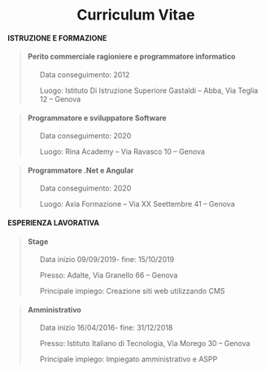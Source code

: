 <h1 align="center">Curriculum Vitae</h1>



#### ISTRUZIONE E FORMAZIONE

> #### **Perito commerciale ragioniere e programmatore informatico**
> <ul>Data conseguimento: 2012</ul>
> <ul>Luogo: Istituto Di Istruzione Superiore Gastaldi – Abba, Via Teglia 12 – Genova</ul>


> #### **Programmatore e sviluppatore Software**
> <ul>Data conseguimento: 2020</ul>
> <ul>Luogo: Rina Academy – Via Ravasco 10 – Genova</ul>


> #### **Programmatore .Net e Angular**
> <ul>Data conseguimento: 2020</ul>
> <ul>Luogo: Axia Formazione – Via XX Seettembre 41 – Genova</ul>


#### ESPERIENZA LAVORATIVA

> #### **Stage**
> <ul>Data inizio 09/09/2019- fine: 15/10/2019</ul>
> <ul>Presso: Adalte, Via Granello 66 – Genova</ul>
> <ul>Principale impiego: Creazione siti web utilizzando CMS</ul>

> #### **Amministrativo**
> <ul>Data inizio 16/04/2016- fine: 31/12/2018</ul>
> <ul>Presso: Istituto Italiano di Tecnologia, Via Morego 30 – Genova</ul>
> <ul>Principale impiego: Impiegato amministrativo e ASPP</ul>
